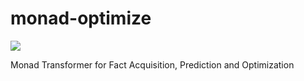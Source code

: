 monad-optimize
==============

<img src='https://raw.github.com/sugoi/reinforce/master/reinforce.jpg'/>

Monad Transformer for Fact Acquisition, Prediction and Optimization
